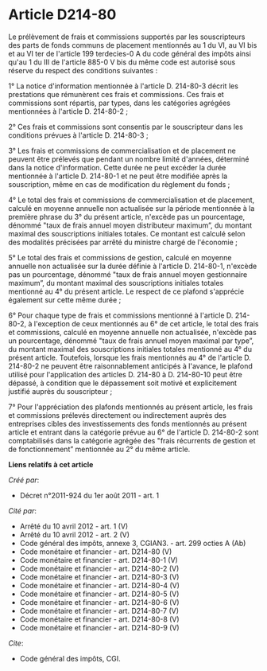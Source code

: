 # Article D214-80

Le prélèvement de frais et commissions supportés par les souscripteurs des parts de fonds communs de placement mentionnés au
1 du VI, au VI bis et au VI ter de l'article 199 terdecies-0 A du code général des impôts ainsi qu'au 1 du III de l'article
885-0 V bis du même code est autorisé sous réserve du respect des conditions suivantes :

1° La notice d'information mentionnée à l'article D. 214-80-3 décrit les prestations que rémunèrent ces frais et commissions.
Ces frais et commissions sont répartis, par types, dans les catégories agrégées mentionnées à l'article D. 214-80-2 ;

2° Ces frais et commissions sont consentis par le souscripteur dans les conditions prévues à l'article D. 214-80-3 ;

3° Les frais et commissions de commercialisation et de placement ne peuvent être prélevés que pendant un nombre limité
d'années, déterminé dans la notice d'information. Cette durée ne peut excéder la durée mentionnée à l'article D. 214-80-1 et
ne peut être modifiée après la souscription, même en cas de modification du règlement du fonds ;

4° Le total des frais et commissions de commercialisation et de placement, calculé en moyenne annuelle non actualisée sur la
période mentionnée à la première phrase du 3° du présent article, n'excède pas un pourcentage, dénommé "taux de frais annuel
moyen distributeur maximum”, du montant maximal des souscriptions initiales totales. Ce montant est calculé selon des
modalités précisées par arrêté du ministre chargé de l'économie ;

5° Le total des frais et commissions de gestion, calculé en moyenne annuelle non actualisée sur la durée définie à l'article
D. 214-80-1, n'excède pas un pourcentage, dénommé "taux de frais annuel moyen gestionnaire maximum”, du montant maximal des
souscriptions initiales totales mentionné au 4° du présent article. Le respect de ce plafond s'apprécie également sur cette
même durée ;

6° Pour chaque type de frais et commissions mentionné à l'article D. 214-80-2, à l'exception de ceux mentionnés au 6° de cet
article, le total des frais et commissions, calculé en moyenne annuelle non actualisée, n'excède pas un pourcentage, dénommé
"taux de frais annuel moyen maximal par type”, du montant maximal des souscriptions initiales totales mentionné au 4° du
présent article. Toutefois, lorsque les frais mentionnés au 4° de l'article D. 214-80-2 ne peuvent être raisonnablement
anticipés à l'avance, le plafond utilisé pour l'application des articles D. 214-80 à D. 214-80-10 peut être dépassé, à
condition que le dépassement soit motivé et explicitement justifié auprès du souscripteur ;

7° Pour l'appréciation des plafonds mentionnés au présent article, les frais et commissions prélevés directement ou
indirectement auprès des entreprises cibles des investissements des fonds mentionnés au présent article et entrant dans la
catégorie prévue au 6° de l'article D. 214-80-2 sont comptabilisés dans la catégorie agrégée des "frais récurrents de gestion
et de fonctionnement” mentionnée au 2° du même article.

**Liens relatifs à cet article**

_Créé par_:

  - Décret n°2011-924 du 1er août 2011 - art. 1

_Cité par_:

  - Arrêté du 10 avril 2012 - art. 1 (V)
  - Arrêté du 10 avril 2012 - art. 2 (V)
  - Code général des impôts, annexe 3, CGIAN3. - art. 299 octies A (Ab)
  - Code monétaire et financier - art. D214-80 (V)
  - Code monétaire et financier - art. D214-80-1 (V)
  - Code monétaire et financier - art. D214-80-2 (V)
  - Code monétaire et financier - art. D214-80-3 (V)
  - Code monétaire et financier - art. D214-80-4 (V)
  - Code monétaire et financier - art. D214-80-5 (V)
  - Code monétaire et financier - art. D214-80-6 (V)
  - Code monétaire et financier - art. D214-80-7 (V)
  - Code monétaire et financier - art. D214-80-8 (V)
  - Code monétaire et financier - art. D214-80-9 (V)

_Cite_:

  - Code général des impôts, CGI.
